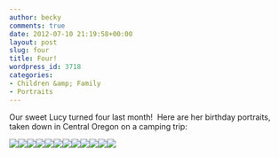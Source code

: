 ```yaml
---
author: becky
comments: true
date: 2012-07-10 21:19:58+00:00
layout: post
slug: four
title: Four!
wordpress_id: 3718
categories:
- Children &amp; Family
- Portraits
---
```


Our sweet Lucy turned four last month!  Here are her birthday portraits, taken down in Central Oregon on a camping trip:

[![](http://www.beckyjenson.com/wp-content/uploads/2012/07/blog-June12-0003.jpg)](http://www.beckyjenson.com/wp-content/uploads/2012/07/blog-June12-0003.jpg)[![](http://www.beckyjenson.com/wp-content/uploads/2012/07/blog-June12-0004.jpg)](http://www.beckyjenson.com/wp-content/uploads/2012/07/blog-June12-0004.jpg)[![](http://www.beckyjenson.com/wp-content/uploads/2012/07/blog-June12-0001.jpg)](http://www.beckyjenson.com/wp-content/uploads/2012/07/blog-June12-0001.jpg)[![](http://www.beckyjenson.com/wp-content/uploads/2012/07/blog-June12-0002.jpg)](http://www.beckyjenson.com/wp-content/uploads/2012/07/blog-June12-0002.jpg)[![](http://www.beckyjenson.com/wp-content/uploads/2012/07/blog-June12-0005.jpg)](http://www.beckyjenson.com/wp-content/uploads/2012/07/blog-June12-0005.jpg)[![](http://www.beckyjenson.com/wp-content/uploads/2012/07/blog-June12-0006.jpg)](http://www.beckyjenson.com/wp-content/uploads/2012/07/blog-June12-0006.jpg)[![](http://www.beckyjenson.com/wp-content/uploads/2012/07/blog-June12-0007.jpg)](http://www.beckyjenson.com/wp-content/uploads/2012/07/blog-June12-0007.jpg)[![](http://www.beckyjenson.com/wp-content/uploads/2012/07/blog-June12-0008.jpg)](http://www.beckyjenson.com/wp-content/uploads/2012/07/blog-June12-0008.jpg)[![](http://www.beckyjenson.com/wp-content/uploads/2012/07/blog-June12-0009.jpg)](http://www.beckyjenson.com/wp-content/uploads/2012/07/blog-June12-0009.jpg)[![](http://www.beckyjenson.com/wp-content/uploads/2012/07/blog-June12-0014.jpg)](http://www.beckyjenson.com/wp-content/uploads/2012/07/blog-June12-0014.jpg)[![](http://www.beckyjenson.com/wp-content/uploads/2012/07/blog-June12-0012.jpg)](http://www.beckyjenson.com/wp-content/uploads/2012/07/blog-June12-0012.jpg)[![](http://www.beckyjenson.com/wp-content/uploads/2012/07/blog-June12-0013.jpg)](http://www.beckyjenson.com/wp-content/uploads/2012/07/blog-June12-0013.jpg)
